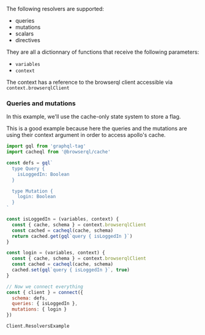 The following resolvers are supported:

- queries
- mutations
- scalars
- directives

They are all a dictionnary of functions that receive the following parameters:

- `variables`
- `context`

The context has a reference to the browserql client accessible via `context.browserqlClient`

### Queries and mutations

In this example, we'll use the cache-only state system to store a flag.

This is a good example because here the queries and the mutations are using their context argument in order to access apollo's cache.

```javascript
import gql from 'graphql-tag'
import cacheql from '@browserql/cache'

const defs = gql`
  type Query {
    isLoggedIn: Boolean
  }

  type Mutation {
    login: Boolean
  }
`

const isLoggedIn = (variables, context) {
  const { cache, schema } = context.browserqlClient
  const cached = cacheql(cache, schema)
  return cached.get(gql`query { isLoggedIn }`)
}

const login = (variables, context) {
  const { cache, schema } = context.browserqlClient
  const cached = cacheql(cache, schema)
  cached.set(gql`query { isLoggedIn }`, true)
}

// Now we connect everything
const { client } = connect({
  schema: defs,
  queries: { isLoggedIn },
  mutations: { login }
})

```

```snapshot
Client.ResolversExample
```
